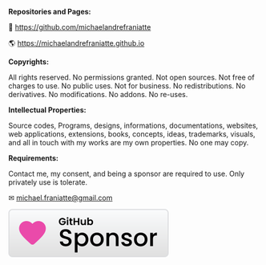 ﻿  
**Repositories and Pages:**  
  
📜 https://github.com/michaelandrefraniatte  
  
🌎 https://michaelandrefraniatte.github.io  
  
**Copyrights:**  
  
All rights reserved. No permissions granted. Not open sources. Not free of charges to use. No public uses. Not for business. No redistributions. No derivatives. No modifications. No addons. No re-uses.  
  
**Intellectual Properties:**  
  
Source codes, Programs, designs, informations, documentations, websites, web applications, extensions, books, concepts, ideas, trademarks, visuals, and all in touch with my works are my own properties. No one may copy.  
  
**Requirements:**  
  
Contact me, my consent, and being a sponsor are required to use. Only privately use is tolerate.  
  
✉ michael.franiatte@gmail.com  
  
[![Sponsor michaelandrefraniatte](github_sponsor.svg)](https://github.com/sponsors/michaelandrefraniatte)  
  